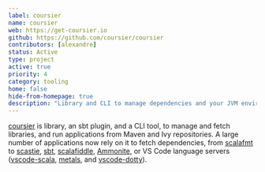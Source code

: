 ```yaml
---
label: coursier
name: coursier
web: https://get-coursier.io
github: https://github.com/coursier/coursier
contributors: [alexandre]
status: Active
type: project
active: true
priority: 4
category: tooling
home: false
hide-from-homepage: true
description: "Library and CLI to manage dependencies and your JVM environment."
---
```


[coursier](https://github.com/coursier/coursier) is library, an sbt plugin,
and a CLI tool, to manage and fetch libraries, and run applications from
Maven and Ivy repositories. A large number of applications now rely on it
to fetch dependencies, from [scalafmt](https://github.com/scalameta/scalafmt)
to [scastie](https://github.com/scalacenter/scastie),
[sbt](https://github.com/sbt/sbt),
[scalafiddle](https://scalafiddle.io),
[Ammonite](https://github.com/lihaoyi/Ammonite),
 or VS Code language servers
([vscode-scala](https://github.com/dragos/dragos-vscode-scala),
[metals](https://github.com/scalameta/metals), and
[vscode-dotty](https://github.com/lampepfl/dotty/tree/master/vscode-dotty)).
